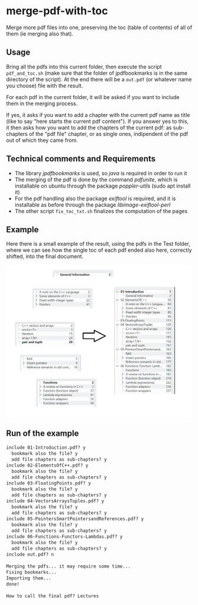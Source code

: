 # merge-pdf-with-toc
Merge more pdf files into one, preserving the toc (table of contents) of all of them (ie merging also that).

## Usage
Bring all the pdfs into this current folder, then execute the script `pdf_and_toc.sh` (make sure that the folder of jpdfbookmarks is in the same directory of the script). At the end there will be a `out.pdf` (or whatever name you choose) file with the result.

For each pdf in the current folder, it will be asked if you want to include them in the merging process.

If yes, it asks if you want to add a chapter with the current pdf name as title (like to say "here starts the current pdf content").
If you answer yes to this, it then asks how you want to add the chapters of the current pdf: as sub-chapters of the "pdf file" chapter, or as single ones, indipendent of the pdf out of which they came from.

## Technical comments and Requirements
- The library *jpdfbookmarks* is used, so *java* is required in order to run it
- The merging of the pdf is done by the command *pdfunite*, which is installable on ubuntu through the package *poppler-utils* (sudo apt install it)
- For the pdf handling also the package *exiftool* is required, and it is installable as before through the package *libimage-exiftool-perl*
- The other script `fix_toc_txt.sh` finalizes the computation of the pages

## Example
Here there is a small example of the result, using the pdfs in the Test folder, where we can see how the single toc of each pdf ended also here, correctly shifted, into the final document.

![example of the result](./clear_example.png)

## Run of the example
```
include 01-Introduction.pdf? y
  bookmark also the file? y
  add file chapters as sub-chapters? y
include 02-ElementsOfC++.pdf? y
  bookmark also the file? y
  add file chapters as sub-chapters? y
include 03-FloatingPoints.pdf? y
  bookmark also the file? y
  add file chapters as sub-chapters? y
include 04-VectorsArraysTuples.pdf? y
  bookmark also the file? y
  add file chapters as sub-chapters? y
include 05-PointersSmartPointersandReferences.pdf? y
  bookmark also the file? y
  add file chapters as sub-chapters? y
include 06-Functions-Functors-Lambdas.pdf? y
  bookmark also the file? y
  add file chapters as sub-chapters? y
include out.pdf? n

Merging the pdfs... it may require some time...
Fixing bookmarks...
Importing them...
done!

How to call the final pdf? Lectures
```
